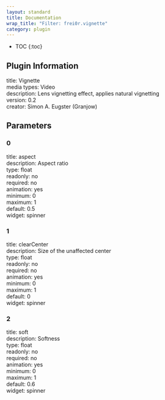 ```yaml
---
layout: standard
title: Documentation
wrap_title: "Filter: frei0r.vignette"
category: plugin
---
```

* TOC
{:toc}

## Plugin Information

title: Vignette  
media types:
Video  
description: Lens vignetting effect, applies natural vignetting  
version: 0.2  
creator: Simon A. Eugster (Granjow)  

## Parameters

### 0

title: aspect    
description:
Aspect ratio  
type: float  
readonly: no  
required: no  
animation: yes  
minimum: 0  
maximum: 1  
default: 0.5  
widget: spinner  

### 1

title: clearCenter    
description:
Size of the unaffected center  
type: float  
readonly: no  
required: no  
animation: yes  
minimum: 0  
maximum: 1  
default: 0  
widget: spinner  

### 2

title: soft    
description:
Softness  
type: float  
readonly: no  
required: no  
animation: yes  
minimum: 0  
maximum: 1  
default: 0.6  
widget: spinner  

